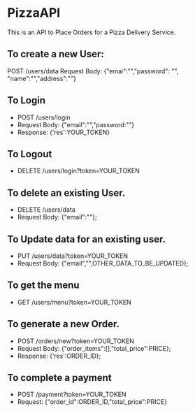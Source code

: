 # PizzaAPI
This is an API to Place Orders for a Pizza Delivery Service.
## To create a new User: 
POST /users/data
Request Body: {"emai":"","password": "", "name":"","address":""}

## To Login
- POST /users/login
- Request Body: {"email":"","password:""}
- Response: {'res':YOUR_TOKEN}

## To Logout
- DELETE /users/login?token=YOUR_TOKEN

## To delete an existing User.
- DELETE /users/data
- Request Body: {"email":""};

## To Update data for an existing user. 
- PUT /users/data?token=YOUR_TOKEN
- Request Body: {"email","",OTHER_DATA_TO_BE_UPDATED};

## To get the menu
- GET /users/menu?token=YOUR_TOKEN

## To generate a new Order. 
- POST /orders/new?token=YOUR_TOKEN
- Request Body: {"order_items":[],"total_price":PRICE};
- Response: {'res':ORDER_ID};

## To complete a payment
- POST /payment?token=YOUR_TOKEN
- Request: {"order_id":ORDER_ID,"total_price":PRICE}

